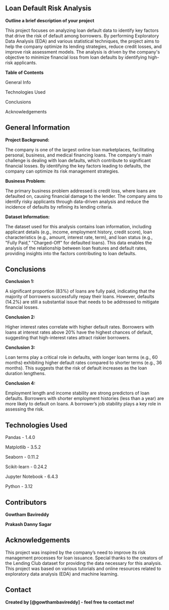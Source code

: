 ## Loan Default Risk Analysis

**Outline a brief description of your project**

This project focuses on analyzing loan default data to identify key factors that drive the risk of default among borrowers. By performing Exploratory Data Analysis (EDA) and various statistical techniques, the project aims to help the company optimize its lending strategies, reduce credit losses, and improve risk assessment models. The analysis is driven by the company's objective to minimize financial loss from loan defaults by identifying high-risk applicants.

**Table of Contents**

General Info

Technologies Used

Conclusions

Acknowledgements

## General Information

**Project Background:**

The company is one of the largest online loan marketplaces, facilitating personal, business, and medical financing loans. The company's main challenge is dealing with loan defaults, which contribute to significant financial losses. By identifying the key factors leading to defaults, the company can optimize its risk management strategies.

**Business Problem:**

The primary business problem addressed is credit loss, where loans are defaulted on, causing financial damage to the lender. The company aims to identify risky applicants through data-driven analysis and reduce the incidence of defaults by refining its lending criteria.

**Dataset Information:**

The dataset used for this analysis contains loan information, including applicant details (e.g., income, employment history, credit score), loan characteristics (e.g., amount, interest rate, term), and loan status (e.g., "Fully Paid," "Charged-Off" for defaulted loans). This data enables the analysis of the relationship between loan features and default rates, providing insights into the factors contributing to loan defaults.

## Conclusions

**Conclusion 1:**

A significant proportion (83%) of loans are fully paid, indicating that the majority of borrowers successfully repay their loans. However, defaults (14.2%) are still a substantial issue that needs to be addressed to mitigate financial losses.

**Conclusion 2:**

Higher interest rates correlate with higher default rates. Borrowers with loans at interest rates above 20% have the highest chances of default, suggesting that high-interest rates attract riskier borrowers.

**Conclusion 3:**

Loan terms play a critical role in defaults, with longer loan terms (e.g., 60 months) exhibiting higher default rates compared to shorter terms (e.g., 36 months). This suggests that the risk of default increases as the loan duration lengthens.

**Conclusion 4:**

Employment length and income stability are strong predictors of loan defaults. Borrowers with shorter employment histories (less than a year) are more likely to default on loans. A borrower’s job stability plays a key role in assessing the risk.

## Technologies Used

Pandas - 1.4.0

Matplotlib - 3.5.2

Seaborn - 0.11.2

Scikit-learn - 0.24.2

Jupyter Notebook - 6.4.3

Python - 3.12

## Contributors

**Gowtham Bavireddy**

**Prakash Danny Sagar**


## Acknowledgements

This project was inspired by the company’s need to improve its risk management processes for loan issuance.
Special thanks to the creators of the Lending Club dataset for providing the data necessary for this analysis.
This project was based on various tutorials and online resources related to exploratory data analysis (EDA) and machine learning.

## Contact

**Created by [@gowthambavireddy] - feel free to contact me!**
